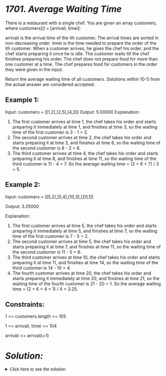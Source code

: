 # ***1701. Average Waiting Time***
There is a restaurant with a single chef. You are given an array customers, where customers[i] = [arrivali, timei]:

arrivali is the arrival time of the ith customer. The arrival times are sorted in non-decreasing order.
timei is the time needed to prepare the order of the ith customer.
When a customer arrives, he gives the chef his order, and the chef starts preparing it once he is idle. The customer waits till the chef finishes preparing his order. The chef does not prepare food for more than one customer at a time. The chef prepares food for customers in the order they were given in the input.

Return the average waiting time of all customers. Solutions within 10-5 from the actual answer are considered accepted.

## **Example 1:**
Input: customers = [[1,2],[2,5],[4,3]]
Output: 5.00000
Explanation:
1) The first customer arrives at time 1, the chef takes his order and starts preparing it immediately at time 1, and finishes at time 3, so the waiting time of the first customer is 3 - 1 = 2.
2) The second customer arrives at time 2, the chef takes his order and starts preparing it at time 3, and finishes at time 8, so the waiting time of the second customer is 8 - 2 = 6.
3) The third customer arrives at time 4, the chef takes his order and starts preparing it at time 8, and finishes at time 11, so the waiting time of the third customer is 11 - 4 = 7.
So the average waiting time = (2 + 6 + 7) / 3 = 5.

## **Example 2:**
Input: customers = [[5,2],[5,4],[10,3],[20,1]]

Output: 3.25000

Explanation:
1) The first customer arrives at time 5, the chef takes his order and starts preparing it immediately at time 5, and finishes at time 7, so the waiting time of the first customer is 7 - 5 = 2.
2) The second customer arrives at time 5, the chef takes his order and starts preparing it at time 7, and finishes at time 11, so the waiting time of the second customer is 11 - 5 = 6.
3) The third customer arrives at time 10, the chef takes his order and starts preparing it at time 11, and finishes at time 14, so the waiting time of the third customer is 14 - 10 = 4.
4) The fourth customer arrives at time 20, the chef takes his order and starts preparing it immediately at time 20, and finishes at time 21, so the waiting time of the fourth customer is 21 - 20 = 1.
So the average waiting time = (2 + 6 + 4 + 1) / 4 = 3.25.

## Constraints:
1 <= customers.length <= 105

1 <= arrivali, timei <= 104

arrivali <= arrival(i+1)


# ***Solution:***
<details>
  <summary style="font-family:Arial, sans-serif; font-size:14px; cursor:pointer;">Click here to see the solution</summary>
<div style="border: 1px solid #000; padding: 5px; background-color: black;">
<pre><code style="color: green;">
class Solution {
public:
    double averageWaitingTime(vector<vector<int>>& customers) {
        long long totalWaitingTime = 0;
        long long currentTime = 0;
        for (const auto& customer : customers) {
            int arrivalTime = customer[0];
            int serviceTime = customer[1];
            if (currentTime < arrivalTime) {
                currentTime = arrivalTime;
            }
            currentTime += serviceTime;
            int waitingTime = currentTime - arrivalTime;
            totalWaitingTime += waitingTime;
        }
        return static_cast<double>(totalWaitingTime) / customers.size();
    }
};
</code></pre>
</div>
  <p style="margin-top:20px;"></p>
</details>
  <p style="margin-top:20px;"></p>
